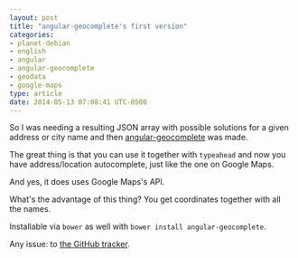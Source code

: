 ```yaml
---
layout: post
title: "angular-geocomplete's first version"
categories:
- planet-debian
- english
- angular
- angular-geocomplete
- geodata
- google-maps
type: article
date: 2014-05-13 07:08:41 UTC-0500
---
```

So I was needing a resulting JSON array with possible solutions for a given address or city name and then [angular-geocomplete][nggeo] was made.

The great thing is that you can use it together with `typeahead` and now you have address/location autocomplete, just like the one on Google Maps.

And yes, it does uses Google Maps's API.

What's the advantage of this thing? You get coordinates together with all the names.

Installable via `bower` as well with `bower install angular-geocomplete`.

Any issue: to [the GitHub tracker](https://github.com/ghostbar/angular-geocomplete/issues).

[nggeo]: https://github.com/ghostbar/angular-geocomplete/
